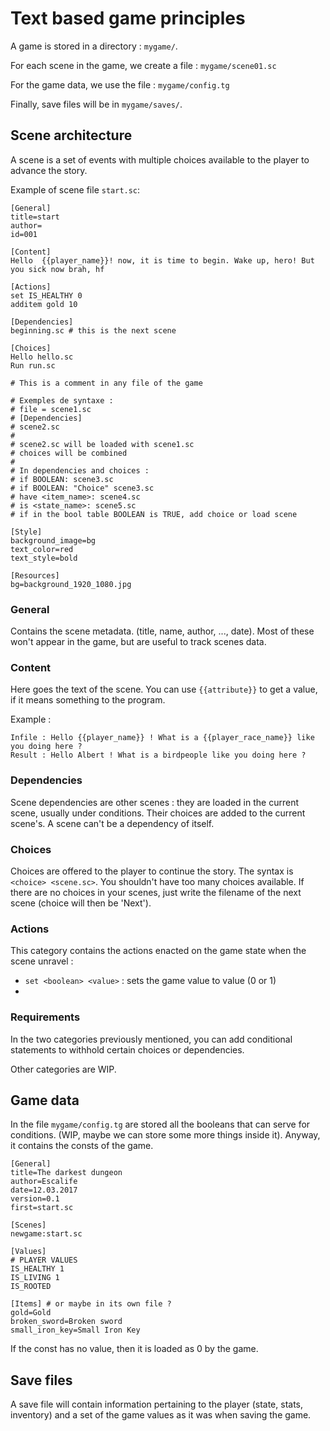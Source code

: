 # Text based game principles

A game is stored in a directory : 
`mygame/`.

For each scene in the game, we create a file :
`mygame/scene01.sc`

For the game data, we use the file :
`mygame/config.tg`

Finally, save files will be in `mygame/saves/`.

## Scene architecture

A scene is a set of events with multiple choices available to the player to advance the story.

Example of scene file `start.sc`:

    [General]
    title=start
    author=
    id=001

    [Content]
    Hello  {{player_name}}! now, it is time to begin. Wake up, hero! But you sick now brah, hf
    
    [Actions]
    set IS_HEALTHY 0
    additem gold 10

    [Dependencies]
    beginning.sc # this is the next scene

    [Choices]
    Hello hello.sc
    Run run.sc

    # This is a comment in any file of the game
    
    # Exemples de syntaxe :
    # file = scene1.sc
    # [Dependencies]
    # scene2.sc
    #
    # scene2.sc will be loaded with scene1.sc
    # choices will be combined
    #
    # In dependencies and choices :
    # if BOOLEAN: scene3.sc
    # if BOOLEAN: "Choice" scene3.sc
    # have <item_name>: scene4.sc
    # is <state_name>: scene5.sc
    # if in the bool table BOOLEAN is TRUE, add choice or load scene
    
    [Style]
    background_image=bg
    text_color=red
    text_style=bold
    
    [Resources]
    bg=background_1920_1080.jpg
    
### General
Contains the scene metadata. (title, name, author, ..., date). Most of these won't appear in the game, but are useful to track scenes data.

### Content
Here goes the text of the scene. You can use `{{attribute}}` to get a value, if it means something to the program.

Example :

    Infile : Hello {{player_name}} ! What is a {{player_race_name}} like you doing here ?
    Result : Hello Albert ! What is a birdpeople like you doing here ?

### Dependencies
Scene dependencies are other scenes : they are loaded in the current scene, usually under conditions. Their choices are added to the current scene's.
A scene can't be a dependency of itself.

### Choices
Choices are offered to the player to continue the story. The syntax is `<choice> <scene.sc>`. You shouldn't have too many choices available. 
If there are no choices in your scenes, just write the filename of the next scene (choice will then be 'Next').

### Actions
This category contains the actions enacted on the game state when the scene unravel :
- `set <boolean> <value>` : sets the game value <boolean> to value <value> (0 or 1)
- 

### Requirements
In the two categories previously mentioned, you can add conditional statements to withhold certain choices or dependencies.

Other categories are WIP.

## Game data
In the file `mygame/config.tg` are stored all the booleans that can serve for conditions.
(WIP, maybe we can store some more things inside it). Anyway, it contains the consts of the game.
    
    [General]
    title=The darkest dungeon
    author=Escalife
    date=12.03.2017
    version=0.1
    first=start.sc
    
    [Scenes]
    newgame:start.sc
    
    [Values]
    # PLAYER VALUES
    IS_HEALTHY 1
    IS_LIVING 1
    IS_ROOTED
    
    [Items] # or maybe in its own file ?
    gold=Gold
    broken_sword=Broken sword
    small_iron_key=Small Iron Key

If the const has no value, then it is loaded as 0 by the game.

## Save files
A save file will contain information pertaining to the player (state, stats, inventory) and a set of the game values
as it was when saving the game.

